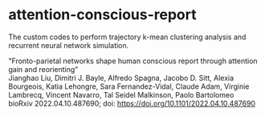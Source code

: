 # attention-conscious-report

The custom codes to perform trajectory k-mean clustering analysis and recurrent neural network simulation.

"Fronto-parietal networks shape human conscious report through attention gain and reorienting"  
Jianghao Liu, Dimitri J. Bayle, Alfredo Spagna, Jacobo D. Sitt, Alexia Bourgeois, Katia Lehongre, Sara Fernandez-Vidal, Claude Adam, Virginie Lambrecq, Vincent Navarro, Tal Seidel Malkinson, Paolo Bartolomeo  
bioRxiv 2022.04.10.487690; doi: https://doi.org/10.1101/2022.04.10.487690
